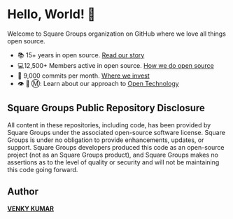 # Hello, World! :wave:

Welcome to Square Groups organization on GitHub where we love all things open source.

* :books: 15+ years in open source. [Read our story](https://square.github.io/)
* :computer:12,500+ Members active in open source. [How we do open source](https://square.github.io/)
* :office: 9,000 commits per month. [Where we invest](https://square.github.io/)
* 👁️ 🐝 Ⓜ️: Learn about our approach to [Open Technology](https://square.github.io/)

## Square Groups Public Repository Disclosure
All content in these repositories, including code, has been provided by Square Groups under the associated open-source software license. Square Groups is under no obligation to provide enhancements, updates, or support. Square Groups developers produced this code as an open-source project (not as an Square Groups product), and Square Groups makes no assertions as to the level of quality or security and will not be maintaining this code going forward.

## Author
**[VENKY KUMAR](https://github.com/BoddepallyVenkatesh06)**
